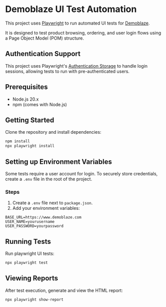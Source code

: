 # Demoblaze UI Test Automation

This project uses [Playwright](https://playwright.dev/) to run automated UI tests for [Demoblaze](https://www.demoblaze.com).

It is designed to test product browsing, ordering, and user login flows using a Page Object Model (POM) structure.

## Authentication Support

This project uses Playwright's [Authentication Storage](https://playwright.dev/docs/auth) to handle login sessions, allowing tests to run with pre-authenticated users.

## Prerequisites

- Node.js 20.x
- npm (comes with Node.js)

## Getting Started

Clone the repository and install dependencies:

```bash
npm install
npx playwright install
```

## Setting up Environment Variables

Some tests require a user account for login. To securely store credentials, create a `.env` file in the root of the project.

### Steps

1. Create a `.env` file next to `package.json`.
2. Add your environment variables:

```dotenv
BASE_URL=https://www.demoblaze.com
USER_NAME=yourusername
USER_PASSWORD=yourpassword
```

## Running Tests

Run playwright UI tests:

```bash
npx playwright test
```

## Viewing Reports

After test execution, generate and view the HTML report:

```bash
npx playwright show-report
```
